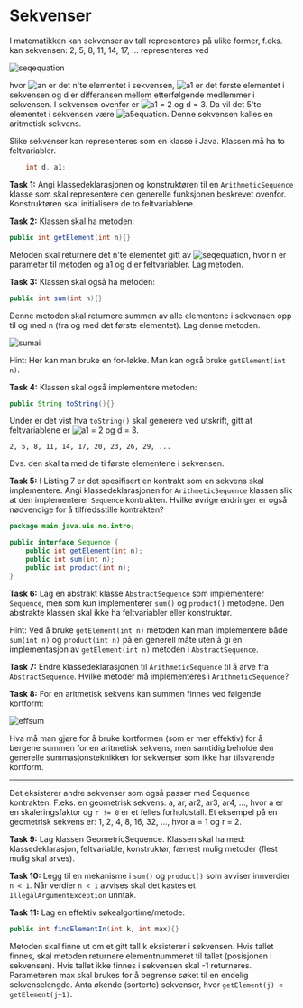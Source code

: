 # Sekvenser

I matematikken kan sekvenser av tall representeres på ulike former, f.eks. kan
sekvensen: 2, 5, 8, 11, 14, 17, ... representeres ved

![seqequation](http://bit.ly/1zEh4ki)

hvor ![an](http://bit.ly/1zEjfVb) er det n'te elementet i sekvensen,
![a1](http://bit.ly/1K0EznJ) er det første elementet i sekvensen og d er
differansen mellom etterfølgende medlemmer i sekvensen. I sekvensen ovenfor er
![a1](http://bit.ly/1K0EznJ) = 2 og d = 3. Da vil det 5'te elementet i sekvensen
være ![a5equation](http://bit.ly/1K0GoRk).
Denne sekvensen kalles en aritmetisk sekvens.

Slike sekvenser kan representeres som en klasse i Java. Klassen må ha to feltvariabler.

```java
	int d, a1;
```

**Task 1:** Angi klassedeklarasjonen og konstruktøren til en `ArithmeticSequence`
klasse som skal representere den generelle funksjonen beskrevet ovenfor.
Konstruktøren skal initialisere de to feltvariablene.

**Task 2:** Klassen skal ha metoden:

```java
public int getElement(int n){}
```

Metoden skal returnere det n'te elementet gitt av
![seqequation](http://bit.ly/1zEh4ki), hvor n er parameter til metoden og a1 og
d er feltvariabler. Lag metoden.

**Task 3:** Klassen skal også ha metoden:

```java
public int sum(int n){}
```

Denne metoden skal returnere summen av alle elementene i sekvensen opp til og
med n (fra og med det første elementet). Lag denne metoden.

![sumai](http://bit.ly/1zEpGaF)

Hint: Her kan man bruke en for-løkke. Man kan også bruke `getElement(int n)`.

**Task 4:** Klassen skal også implementere metoden:

```java
public String toString(){}
```

Under er det vist hva `toString()` skal generere ved utskrift, gitt at
feltvariablene er ![a1](http://bit.ly/1K0EznJ) = 2 og d = 3.

	2, 5, 8, 11, 14, 17, 20, 23, 26, 29, ...

Dvs. den skal ta med de ti første elementene i sekvensen.

**Task 5:** I Listing 7 er det spesifisert en kontrakt som en sekvens skal
implementere. Angi klassedeklarasjonen for `ArithmeticSequence` klassen slik at
den implementerer `Sequence` kontrakten. Hvilke øvrige endringer er også
nødvendige for å tilfredsstille kontrakten?

```java
package main.java.uis.no.intro;

public interface Sequence {
	public int getElement(int n);
	public int sum(int n);
	public int product(int n);
}
```
**Task 6:** Lag en abstrakt klasse `AbstractSequence` som implementerer
`Sequence`, men som kun implementerer `sum()` og `product()` metodene. Den
abstrakte klassen skal ikke ha feltvariabler eller konstruktør.

Hint: Ved å bruke `getElement(int n)` metoden kan man implementere både
`sum(int n)` og `product(int n)` på en generell måte uten å gi en implementasjon
av `getElement(int n)` metoden i `AbstractSequence`.

**Task 7:** Endre klassedeklarasjonen til `ArithmeticSequence` til å arve fra
`AbstractSequence`. Hvilke metoder må implementeres i `ArithmeticSequence`?

**Task 8:** For en aritmetisk sekvens kan summen finnes ved følgende kortform:

![effsum](http://bit.ly/1EME4xu)

Hva må man gjøre for å bruke kortformen (som er mer effektiv) for å bergene
summen for en aritmetisk sekvens, men samtidig beholde den generelle
summasjonsteknikken for sekvenser som ikke har tilsvarende kortform.

------

Det eksisterer andre sekvenser som også passer med Sequence kontrakten. F.eks. en
geometrisk sekvens: a, ar, ar2, ar3, ar4, ..., hvor a er en skaleringsfaktor og
`r != 0` er et felles forholdstall. Et eksempel på en geometrisk sekvens er:
1, 2, 4, 8, 16, 32, ..., hvor a = 1 og r = 2.

**Task 9:** Lag klassen GeometricSequence. Klassen skal ha med: klassedeklarasjon,
feltvariable, konstruktør, færrest mulig metoder (flest mulig skal arves).

**Task 10:** Legg til en mekanisme i `sum()` og `product()` som avviser innverdier
`n < 1`. Når verdier `n < 1` avvises skal det kastes et `IllegalArgumentException`
unntak.

**Task 11:** Lag en effektiv søkealgortime/metode:

```java
public int findElementIn(int k, int max){}
```

Metoden skal finne ut om et gitt tall k eksisterer i sekvensen. Hvis tallet finnes,
skal metoden returnere elementnummeret til tallet (posisjonen i sekvensen).
Hvis tallet ikke finnes i sekvensen skal -1 returneres. Parameteren max skal
brukes for å begrense søket til en endelig sekvenselengde.
Anta økende (sorterte) sekvenser, hvor `getElement(j) < getElement(j+1)`.

<!--**Task 12:** Lag en klasse SequenceBuffer som skal kunne lagre alle typer sekvenser i en ta-
bell. Tabellen skal utvides ved behov. Klassen skal ha en metode addSequence()
fora legge til nye sekvenser. Klasse skal ogsa ha en metode fora skrive ut alle
sekvensene writeOutAll(). Vis hvordan klassen kan brukes fra en main() me-
tode ved a legge inn
ere ulike sekvenser.-->
